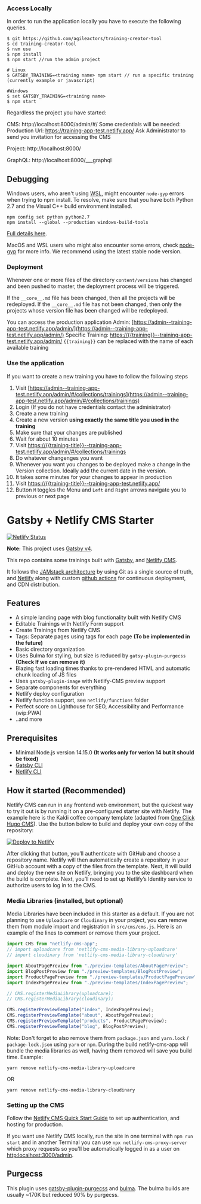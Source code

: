 ### Access Locally
In order to run the application locally you have to execute the following queries.

```
$ git https://github.com/agileactors/training-creator-tool
$ cd training-creator-tool
$ nvm use
$ npm install
$ npm start //run the admin project

# Linux
$ GATSBY_TRAINING=<training name> npm start // run a specific training (currently example or javascript)

#Windows
$ set GATSBY_TRAINING=<training name>
$ npm start
```

Regardless the project you have started:

CMS: http://localhost:8000/admin/#/
Some credentials will be needed:
Production Url: https://training-app-test.netlify.app/
Ask Administrator to send you invitation for accessing the CMS

Project: http://localhost:8000/

GraphQL: http://localhost:8000/___graphql

## Debugging

Windows users, who aren't using [WSL](https://docs.microsoft.com/en-us/windows/wsl/about), might encounter `node-gyp` errors when trying to npm install.
To resolve, make sure that you have both Python 2.7 and the Visual C++ build environment installed.

```
npm config set python python2.7
npm install --global --production windows-build-tools
```

[Full details here](https://www.npmjs.com/package/node-gyp "NPM node-gyp page").

MacOS and WSL users who might also encounter some errors, check [node-gyp](https://github.com/nodejs/node-gyp) for more info. We recommend using the latest stable node version.

### Deployment
Whenever one or more files of the directory `content/versions` has changed and been pushed to master, the deployment process will be triggered.

If the `__core__.md` file has been changed, then all the projects will be redeployed.
If the `__core__.md` file has not been changed, then only the projects whose version file has been changed will be redeployed.

You can access the production application
Admin: [https://admin--training-app-test.netlify.app/admin/](https://admin--training-app-test.netlify.app/admin/)
Specific Training: [https://{{training}}--training-app-test.netlify.app/admin/](https://{{training}}--training-app-test.netlify.app/admin/)
`{{training}}` can be replaced with the name of each available training

### Use the application
If you want to create a new training you have to follow the following steps
1. Visit [https://admin--training-app-test.netlify.app/admin/#/collections/trainings](https://admin--training-app-test.netlify.app/admin/#/collections/trainings)
2. Login (If you do not have credentials contact the administrator)
3. Create a new training
4. Create a new version **using exactly the same title you used in the training**
5. Make sure that your changes are published
6. Wait for about 10 minutes
7. Visit [https://{{training-title}}--training-app-test.netlify.app/admin/#/collections/trainings](https://{{training-title}}--training-app-test.netlify.app/admin/#/collections/trainings)
8. Do whatever changenges you want
9. Whenever you want you changes to be deployed make a change in the Version collection. Ideally add the current date in the version.
10. It takes some minutes for your changes to appear in production
11. Visit [https://{{training-title}}--training-app-test.netlify.app/](https://{{training-title}}--training-app-test.netlify.app/)
12. Button `M` toggles the Menu and `Left` and `Right` arrows navigate you to previous or next page

# Gatsby + Netlify CMS Starter

[![Netlify Status](https://api.netlify.com/api/v1/badges/b654c94e-08a6-4b79-b443-7837581b1d8d/deploy-status)](https://app.netlify.com/sites/gatsby-starter-netlify-cms-ci/deploys)

**Note:** This project uses [Gatsby v4](https://www.gatsbyjs.com/gatsby-4/).

This repo contains some trainings built with [Gatsby](https://www.gatsbyjs.org/), and [Netlify CMS](https://www.netlifycms.org).

It follows the [JAMstack architecture](https://jamstack.org) by using Git as a single source of truth, and [Netlify](https://www.netlify.com) along with custom [github actions](https://github.com/features/actions) for continuous deployment, and CDN distribution.

## Features

- A simple landing page with blog functionality built with Netlify CMS
- Editable Trainings with Netlify Form support
- Create Trainings from Netlify CMS
- Tags: Separate pages using tags for each page **(To be implemented in the future)**
- Basic directory organization
- Uses Bulma for styling, but size is reduced by `gatsy-plugin-purgecss` **(Check If we can remove it)**
- Blazing fast loading times thanks to pre-rendered HTML and automatic chunk loading of JS files
- Uses `gatsby-plugin-image` with Netlify-CMS preview support
- Separate components for everything
- Netlify deploy configuration
- Netlify function support, see `netlify/functions` folder
- Perfect score on Lighthouse for SEO, Accessibility and Performance (wip:PWA)
- ..and more

## Prerequisites

- Minimal Node.js version 14.15.0 **(It works only for verion 14 but it should be fixed)**
- [Gatsby CLI](https://www.gatsbyjs.com/docs/reference/gatsby-cli/)
- [Netlify CLI](https://github.com/netlify/cli)

## How it started (Recommended)

Netlify CMS can run in any frontend web environment, but the quickest way to try it out is by running it on a pre-configured starter site with Netlify. The example here is the Kaldi coffee company template (adapted from [One Click Hugo CMS](https://github.com/netlify-templates/one-click-hugo-cms)). Use the button below to build and deploy your own copy of the repository:

<a href="https://app.netlify.com/start/deploy?repository=https://github.com/netlify-templates/gatsby-starter-netlify-cms&amp;stack=cms"><img src="https://www.netlify.com/img/deploy/button.svg" alt="Deploy to Netlify"></a>

After clicking that button, you’ll authenticate with GitHub and choose a repository name. Netlify will then automatically create a repository in your GitHub account with a copy of the files from the template. Next, it will build and deploy the new site on Netlify, bringing you to the site dashboard when the build is complete. Next, you’ll need to set up Netlify’s Identity service to authorize users to log in to the CMS.

### Media Libraries (installed, but optional)

Media Libraries have been included in this starter as a default. If you are not planning to use `Uploadcare` or `Cloudinary` in your project, you **can** remove them from module import and registration in `src/cms/cms.js`. Here is an example of the lines to comment or remove them your project.

```javascript
import CMS from "netlify-cms-app";
// import uploadcare from 'netlify-cms-media-library-uploadcare'
// import cloudinary from 'netlify-cms-media-library-cloudinary'

import AboutPagePreview from "./preview-templates/AboutPagePreview";
import BlogPostPreview from "./preview-templates/BlogPostPreview";
import ProductPagePreview from "./preview-templates/ProductPagePreview";
import IndexPagePreview from "./preview-templates/IndexPagePreview";

// CMS.registerMediaLibrary(uploadcare);
// CMS.registerMediaLibrary(cloudinary);

CMS.registerPreviewTemplate("index", IndexPagePreview);
CMS.registerPreviewTemplate("about", AboutPagePreview);
CMS.registerPreviewTemplate("products", ProductPagePreview);
CMS.registerPreviewTemplate("blog", BlogPostPreview);
```

Note: Don't forget to also remove them from `package.json` and `yarn.lock` / `package-lock.json` using `yarn` or `npm`. During the build netlify-cms-app will bundle the media libraries as well, having them removed will save you build time.
Example:

```
yarn remove netlify-cms-media-library-uploadcare
```

OR

```
yarn remove netlify-cms-media-library-cloudinary
```

### Setting up the CMS

Follow the [Netlify CMS Quick Start Guide](https://www.netlifycms.org/docs/quick-start/#authentication) to set up authentication, and hosting for production.

If you want use Netlify CMS locally, run the site in one terminal with `npm run start` and in another
Terminal you can use `npx netlify-cms-proxy-server` which proxy requests so you'll be automatically logged
in as a user on [http:localhost:3000/admin](http:localhost:3000/admin).

## Purgecss

This plugin uses [gatsby-plugin-purgecss](https://www.gatsbyjs.org/packages/gatsby-plugin-purgecss/) and [bulma](https://bulma.io/). The bulma builds are usually ~170K but reduced 90% by purgecss.

